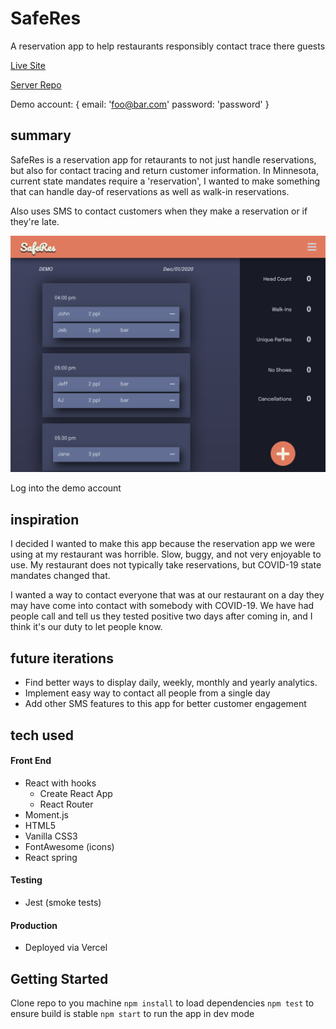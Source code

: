 # SafeRes

A reservation app to help restaurants responsibly contact trace there guests

<a href="https://safe-res-client.vercel.app/">Live Site</a>

<a href="https://github.com/ajbates2/SafeRes-api">Server Repo</a>

Demo account: {
    email: 'foo@bar.com'
    password: 'password'
}

## summary

SafeRes is a reservation app for retaurants to not just handle reservations, but also for contact tracing and return customer information. In Minnesota, current state mandates require a 'reservation', I wanted to make something that can handle day-of reservations as well as walk-in reservations.

Also uses SMS to contact customers when they make a reservation or if they're late.

<img src="/SafeRes_screenshot.png">

Log into the demo account

## inspiration

I decided I wanted to make this app because the reservation app we were using at my restaurant was horrible. Slow, buggy, and not very enjoyable to use. My restaurant does not typically take reservations, but COVID-19 state mandates changed that.

I wanted a way to contact everyone that was at our restaurant on a day they may have come into contact with somebody with COVID-19. We have had people call and tell us they tested positive two days after coming in, and I think it's our duty to let people know.

## future iterations

*   Find better ways to display daily, weekly, monthly and yearly analytics.
*   Implement easy way to contact all people from a single day
*   Add other SMS features to this app for better customer engagement

## tech used

#### Front End

* React with hooks
  * Create React App
  * React Router
* Moment.js
* HTML5
* Vanilla CSS3
* FontAwesome (icons)
* React spring

#### Testing

* Jest (smoke tests)

#### Production

* Deployed via Vercel

## Getting Started

Clone repo to you machine
`npm install` to load dependencies
`npm test` to ensure build is stable
`npm start` to run the app in dev mode